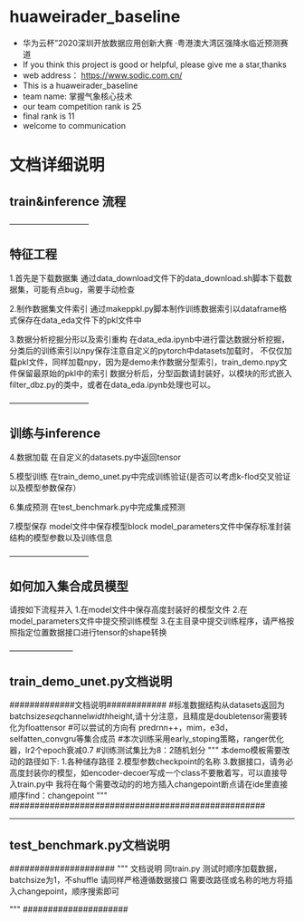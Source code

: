 # huaweirader_baseline
- 华为云杯”2020深圳开放数据应用创新大赛 ·粤港澳大湾区强降水临近预测赛道
- If you think this project is good or helpful, please give me a star,thanks
- web address： https://www.sodic.com.cn/
- This is a huaweirader_baseline 
- team name: 掌握气象核心技术
- our team competition rank is 25
- final rank is 11
- welcome to communication
# 文档详细说明
## train&inference 流程

——————————
## 特征工程
1.首先是下载数据集
通过data_download文件下的data_download.sh脚本下载数据集，可能有点bug，需要手动检查

2.制作数据集文件索引
通过makeppkl.py脚本制作训练数据索引以dataframe格式保存在data_eda文件下的pkl文件中

3.数据分析挖掘分形以及索引重构
在data_eda.ipynb中进行雷达数据分析挖掘，分类后的训练索引以npy保存注意自定义的pytorch中datasets加载时，
不仅仅加载pkl文件，同样加载npy，因为是demo未作数据分型索引，train_demo.npy文件保留最原始的pkl中的索引
数据分析后，分型函数请封装好，以模块的形式嵌入filter_dbz.py的类中，或者在data_eda.ipynb处理也可以。




——————————
## 训练与inference
4.数据加载
在自定义的datasets.py中返回tensor

5.模型训练
在train_demo_unet.py中完成训练验证(是否可以考虑k-flod交叉验证以及模型参数保存）

6.集成预测
在test_benchmark.py中完成集成预测

7.模型保存
model文件中保存模型block
model_parameters文件中保存标准封装结构的模型参数以及训练信息






——————————
## 如何加入集合成员模型
请按如下流程并入
1.在model文件中保存高度封装好的模型文件
2.在model_parameters文件中提交预训练模型
3.在主目录中提交训练程序，请严格按照指定位置数据接口进行tensor的shape转换









————————
## train_demo_unet.py文档说明

#############文档说明############
#标准数据结构从datasets返回为 batchsize*seq*channel*width*height,请十分注意，且精度是doubletensor需要转化为floattensor
#可以尝试的方向有 predrnn++，mim，e3d，selfatten_convgru等集合成员
#本次训练采用early_stoping策略，ranger优化器，lr2个epoch衰减0.7
#训练测试集比为8：2随机划分
"""
本demo模板需要改动的路径如下:
1.各种储存路径
2.模型参数checkpoint的名称
3.数据接口，请务必高度封装你的模型，如encoder-decoer写成一个class不要散着写，可以直接导入train.py中
我将在每个需要改动的的地方插入changepoint断点请在ide里直接顺序find：changepoint
"""
###################################################






__________________
## test_benchmark.py文档说明
#####################
"""
文档说明
同train.py
测试时顺序加载数据，batchsize为1，不shuffle
请同样严格遵循数据接口
需要改路径或名称的地方将插入changepoint，顺序搜索即可

"""
#####################

